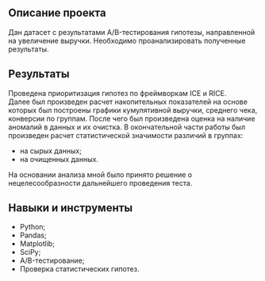 ## Описание проекта

Дан датасет с результатами A/B-тестирования гипотезы, направленной на увеличение выручки.
Необходимо проанализировать полученные результаты.

## Результаты

Проведена приоритизация гипотез по фреймворкам ICE и RICE.  
Далее был произведен расчет накопительных показателей на основе которых был построены графики кумулятивной выручки, среднего чека, конверсии по группам.
После чего был произведена оценка на наличие аномалий в данных и их очистка. 
В окончательной части работы был произведен расчет статистической значимости различий в группах:
- на сырых данных;
- на очищенных данных.

На основании анализа мной было принято решение о нецелесообразности дальнейшего проведения теста.

## Навыки и инструменты

- Python;
- Pandas;
- Matplotlib;
- SciPy;
- A/B-тестирование;
- Проверка статистических гипотез.

